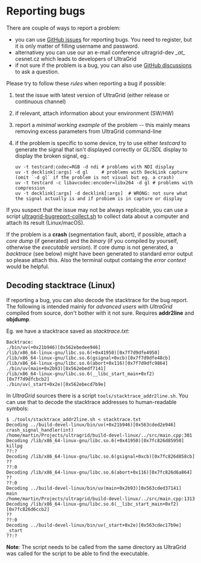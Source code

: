 # Reporting bugs

There are couple of ways to report a problem:

  - you can use [GitHub issues](https://github.com/CESNET/UltraGrid/issues)
    for reporting bugs. You need to register, but it is only matter
    of filling username and password.
  - alternativey you can use our an e-mail conference ultragrid-dev _\_at\__
    cesnet.cz which leads to developers of UltraGrid
  - if not sure if the problem is a bug, you can also use
    [GitHub discussions](https://github.com/CESNET/UltraGrid/discussions)
    to ask a question.

Please try to follow these _rules_ when reporting a bug if possible:

1. test the issue with latest version of UltraGrid (either release or
   continuous channel)
2. if relevant, attach information about your environment (SW/HW)
3. report a _minimal working example_ of the problem -- this mainly means
   removing excess parameters from UltraGrid command-line
4. if the problem is specific to some device, try to use either _testcard_ to
   generate the signal that isn't displayed correctly or _GL_/_SDL_ display to
   display the broken signal, eg.:

       uv -t testcard:codec=RGB -d ndi # problems with NDI display
       uv -t decklink[:args] -d gl     # problems with DeckLink capture (omit `-d gl` if the problem is not visual but eg. a crash)
       uv -t testcard -c libavcodec:encoder=libx264 -d gl # problems with compression
       uv -t decklink[:args] -d decklink[:args]  # WRONG: not sure what the signal actually is and if probiem is in capture or display

If you suspect that the issue may not be always replicable, you can use a
script
[ultragrid-bugreport-collect.sh](../data/ultragrid-bugreport-collect.sh)
to collect data about a computer and attach its result (Linux/macOS).

If the problem is a **crash** (segmentation fault, abort), if possible, attach
a _core dump_ (if generated) and the _binary_ (if you compiled by yourself,
otherwise the _executable version_). If core dump is not generated, a
_backtrace_ (see below) might have been generated to standard error output so
please attach this. Also the terminal output containg the _error context_ would
be helpful.

## Decoding stacktrace (Linux)
If reporting a bug, you can also decode the stacktrace for the bug report.
The following is intended mainly for _advanced users_ with _UltraGrid_ compiled from source,
don't bother with it not sure. Requires **addr2line** and **objdump**.

Eg. we have a stacktrace saved as _stacktrace.txt_:
```
Backtrace:
./bin/uv(+0x21b946)[0x562ebedee946]
/lib/x86_64-linux-gnu/libc.so.6(+0x41950)[0x7f7d9dfe4950]
/lib/x86_64-linux-gnu/libc.so.6(gsignal+0xcb)[0x7f7d9dfe48cb]
/lib/x86_64-linux-gnu/libc.so.6(abort+0x116)[0x7f7d9dfc9864]
./bin/uv(main+0x2b93)[0x562ebedf7141]
/lib/x86_64-linux-gnu/libc.so.6(__libc_start_main+0xf2)[0x7f7d9dfcbcb2]
./bin/uv(_start+0x2e)[0x562ebecd7b9e]
```

In _UltraGrid_ sources there is a script `tools/stacktrace_addr2line.sh`.
You can use that to decode the stacktrace addresses to human-readable symbols:

```
$ ./tools/stacktrace_addr2line.sh < stacktrace.txt
Decoding ../build-devel-linux/bin/uv(+0x21b946)[0x563cded2e946]
crash_signal_handler(int)
/home/martin/Projects/ultragrid/build-devel-linux/../src/main.cpp:301
Decoding /lib/x86_64-linux-gnu/libc.so.6(+0x41950)[0x7fc826d85950]
killpg
??:?
Decoding /lib/x86_64-linux-gnu/libc.so.6(gsignal+0xcb)[0x7fc826d858cb]
??
??:0
Decoding /lib/x86_64-linux-gnu/libc.so.6(abort+0x116)[0x7fc826d6a864]
??
??:0
Decoding ../build-devel-linux/bin/uv(main+0x2b93)[0x563cded37141]
main
/home/martin/Projects/ultragrid/build-devel-linux/../src/main.cpp:1313
Decoding /lib/x86_64-linux-gnu/libc.so.6(__libc_start_main+0xf2)[0x7fc826d6ccb2]
??
??:0
Decoding ../build-devel-linux/bin/uv(_start+0x2e)[0x563cdec17b9e]
_start
??:?
```

**Note**: The script needs to be called from the same directory as UltraGrid
was called for the script to be able to find the executable.


